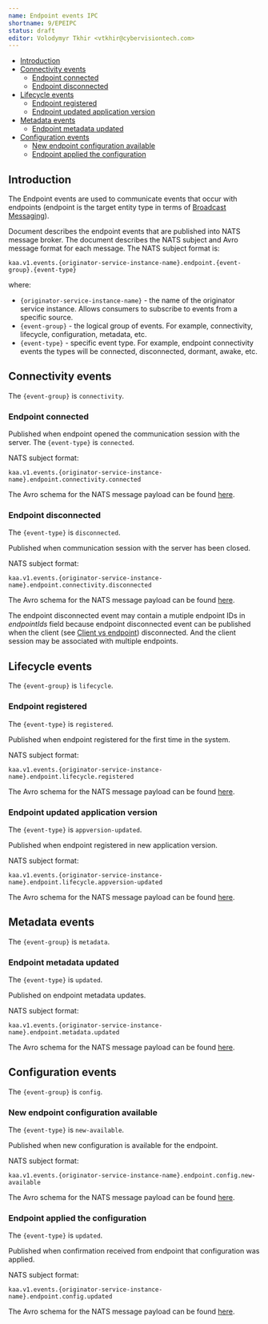 ```yaml
---
name: Endpoint events IPC
shortname: 9/EPEIPC
status: draft
editor: Volodymyr Tkhir <vtkhir@cybervisiontech.com>
---
```


* [Introduction](#introduction)
* [Connectivity events](#connectivity-events)
  * [Endpoint connected](#endpoint-connected)
  * [Endpoint disconnected](#endpoint-disconnected)
* [Lifecycle events](#lifecycle-events)
  * [Endpoint registered](#endpoint-registered)
  * [Endpoint updated application version](#endpoint-updated-application-version)
* [Metadata events](#metadata-events)
  * [Endpoint metadata updated](#endpoint-metadata-updated)
* [Configuration events](#configuration-events)
  * [New endpoint configuration available](#new-endpoint-configuration-available)
  * [Endpoint applied the configuration](#endpoint-applied-the-configuration)


## Introduction

The Endpoint events are used to communicate events that occur with endpoints (endpoint is the target entity type in terms of [Broadcast Messaging](/0003-messaging-ipc/README.md#broadcast-messaging)).

Document describes the endpoint events that are published into NATS message broker.
The document describes the NATS subject and Avro message format for each message.
The NATS subject format is:

  `kaa.v1.events.{originator-service-instance-name}.endpoint.{event-group}.{event-type}`

  where:

  - `{originator-service-instance-name}` - the name of the originator service instance. Allows consumers to subscribe to events from a specific source.
  - `{event-group}` - the logical group of events. For example, connectivity, lifecycle, configuration, metadata, etc.
  - `{event-type}` - specific event type. For example, endpoint connectivity events the types will be connected, disconnected, dormant, awake, etc.

## Connectivity events
The `{event-group}` is `connectivity`.
### Endpoint connected
Published when endpoint opened the communication session with the server.
The `{event-type}` is `connected`.

NATS subject format:

`kaa.v1.events.{originator-service-instance-name}.endpoint.connectivity.connected`

The Avro schema for the NATS message payload can be found [here](./connected.avsc).
### Endpoint disconnected
The `{event-type}` is `disconnected`.

Published when communication session with the server has been closed.

NATS subject format:

`kaa.v1.events.{originator-service-instance-name}.endpoint.connectivity.disconnected`

The Avro schema for the NATS message payload can be found [here](./disconnected.avsc).

The endpoint disconnected event may contain a mutiple endpoint IDs in _endpointIds_ field because endpoint disconnected event can be published when the client (see [Client vs endpoint](/0001-kaa-protocol#client-vs-endpoint)) disconnected.
And the client session may be associated with multiple endpoints.

## Lifecycle events
The `{event-group}` is `lifecycle`.
### Endpoint registered

The `{event-type}` is `registered`.

Published when endpoint registered for the first time in the system.

NATS subject format:

`kaa.v1.events.{originator-service-instance-name}.endpoint.lifecycle.registered`

The Avro schema for the NATS message payload can be found [here](./registered.avsc).

### Endpoint updated application version

The `{event-type}` is `appversion-updated`.

Published when endpoint registered in new application version.

NATS subject format:

`kaa.v1.events.{originator-service-instance-name}.endpoint.lifecycle.appversion-updated`

The Avro schema for the NATS message payload can be found [here](./app-version-updated.avsc).

## Metadata events
The `{event-group}` is `metadata`.
### Endpoint metadata updated

The `{event-type}` is `updated`.

Published on endpoint metadata updates.

NATS subject format:

`kaa.v1.events.{originator-service-instance-name}.endpoint.metadata.updated`

The Avro schema for the NATS message payload can be found [here](./metadata-updated.avsc).

## Configuration events
The `{event-group}` is `config`.
### New endpoint configuration available

The `{event-type}` is `new-available`.

Published when new configuration is available for the endpoint.

NATS subject format:

`kaa.v1.events.{originator-service-instance-name}.endpoint.config.new-available`

The Avro schema for the NATS message payload can be found [here](./new-config-available.avsc).
### Endpoint applied the configuration

The `{event-type}` is `updated`.

Published when confirmation received from endpoint that configuration was applied.

NATS subject format:

`kaa.v1.events.{originator-service-instance-name}.endpoint.config.updated`

The Avro schema for the NATS message payload can be found [here](./config-updated.avsc).


